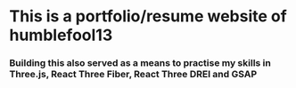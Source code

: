 # This is a portfolio/resume website of humblefool13

### Building this also served as a means to practise my skills in Three.js, React Three Fiber, React Three DREI and GSAP
